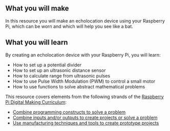 ## What you will make
In this resource you will make an echolocation device using your Raspberry Pi, which can be worn and which will help you see like a bat.

## What you will learn
By creating an echolocation device with your Raspberry Pi, you will learn:

- How to set up a potential divider
- How to set up an ultrasonic distance sensor
- How to calculate range from ultrasonic pulses
- How to use Pulse Width Modulation (PWM) to control a small motor
- How to use functions to solve abstract mathematical problems

This resource covers elements from the following strands of the [Raspberry Pi Digital Making Curriculum](https://www.raspberrypi.org/curriculum/):

- [Combine programming constructs to solve a problem](https://www.raspberrypi.org/curriculum/programming/builder)
- [Combine inputs and/or outputs to create projects or solve a problem](https://www.raspberrypi.org/curriculum/physical-computing/builder)
- [Use manufacturing techniques and tools to create prototype projects](https://www.raspberrypi.org/curriculum/manufacture/builder)

